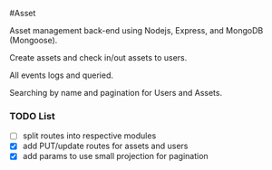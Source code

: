 #Asset

Asset management back-end using Nodejs, Express, and MongoDB (Mongoose).

Create assets and check in/out assets to users.

All events logs and queried.

Searching by name and pagination for Users and Assets.


### TODO List
- [ ] split routes into respective modules
- [x] add PUT/update routes for assets and users
- [x] add params to use small projection for pagination